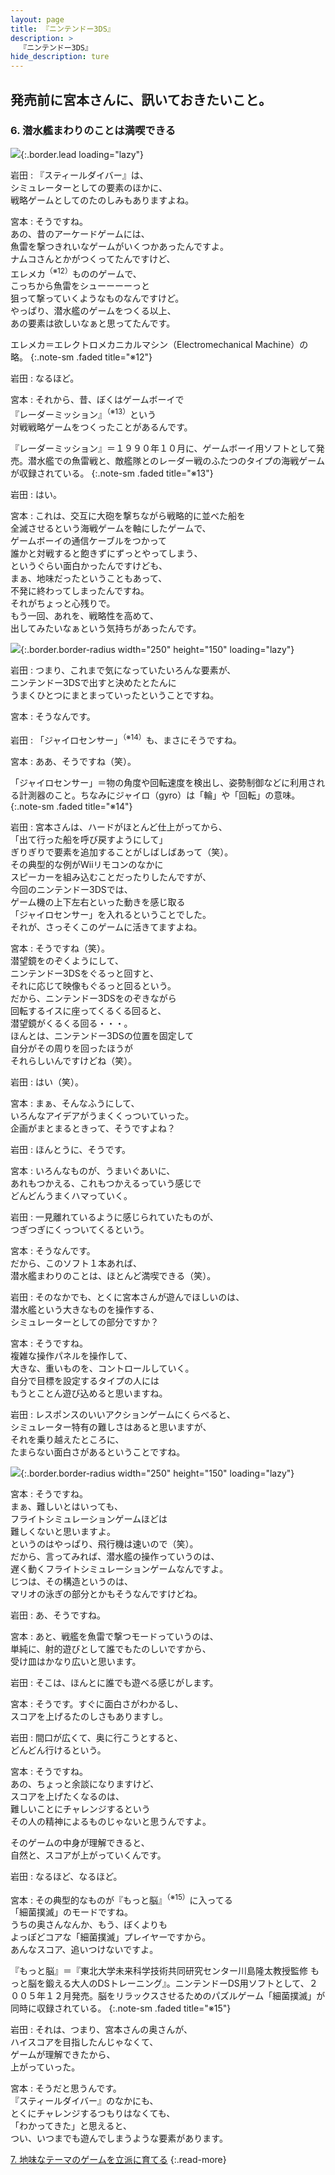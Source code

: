 ```yaml
---
layout: page
title: 『ニンテンドー3DS』
description: >
  『ニンテンドー3DS』
hide_description: ture
---
```


## 発売前に宮本さんに、訊いておきたいこと。

### 6. 潜水艦まわりのことは満喫できる

![](/interviews/jp/3ds/hardware/vol5/img/mainvisual6.jpg){:.border.lead loading="lazy"}

岩田
: 『スティールダイバー』は、<br>シミュレーターとしての要素のほかに、<br>戦略ゲームとしてのたのしみもありますよね。

宮本
: そうですね。<br>あの、昔のアーケードゲームには、<br>魚雷を撃つきれいなゲームがいくつかあったんですよ。<br>ナムコさんとかがつくってたんですけど、<br>エレメカ<sup>（※12）</sup>もののゲームで、<br>こっちから魚雷をシューーーーっと<br>狙って撃っていくようなものなんですけど。<br>やっぱり、潜水艦のゲームをつくる以上、<br>あの要素は欲しいなぁと思ってたんです。


エレメカ＝エレクトロメカニカルマシン（Electromechanical Machine）の略。
{:.note-sm .faded title="※12"}

岩田
: なるほど。

宮本
: それから、昔、ぼくはゲームボーイで<br>『レーダーミッション』<sup>（※13）</sup>という<br>対戦戦略ゲームをつくったことがあるんです。


『レーダーミッション』＝１９９０年１０月に、ゲームボーイ用ソフトとして発売。潜水艦での魚雷戦と、敵艦隊とのレーダー戦のふたつのタイプの海戦ゲームが収録されている。
{:.note-sm .faded title="※13"}

岩田
: はい。

宮本
: これは、交互に大砲を撃ちながら戦略的に並べた船を<br>全滅させるという海戦ゲームを軸にしたゲームで、<br>ゲームボーイの通信ケーブルをつかって<br>誰かと対戦すると飽きずにずっとやってしまう、<br>というぐらい面白かったんですけども、<br>まぁ、地味だったということもあって、<br>不発に終わってしまったんですね。<br>それがちょっと心残りで。<br>もう一回、あれを、戦略性を高めて、<br>出してみたいなぁという気持ちがあったんです。

![](/interviews/jp/3ds/hardware/vol5/img/photo12.jpg){:.border.border-radius width="250" height="150"  loading="lazy"}

岩田
: つまり、これまで気になっていたいろんな要素が、<br>ニンテンドー3DSで出すと決めたとたんに<br>うまくひとつにまとまっていったということですね。

宮本
: そうなんです。

岩田
: 「ジャイロセンサー」<sup>（※14）</sup>も、まさにそうですね。

宮本
: ああ、そうですね（笑）。


「ジャイロセンサー」＝物の角度や回転速度を検出し、姿勢制御などに利用される計測器のこと。ちなみにジャイロ（gyro）は「輪」や「回転」の意味。
{:.note-sm .faded title="※14"}

岩田
: 宮本さんは、ハードがほとんど仕上がってから、<br>「出て行った船を呼び戻すようにして」<br>ぎりぎりで要素を追加することがしばしばあって（笑）。<br>その典型的な例がWiiリモコンのなかに<br>スピーカーを組み込むことだったりしたんですが、<br>今回のニンテンドー3DSでは、<br>ゲーム機の上下左右といった動きを感じ取る<br>「ジャイロセンサー」を入れるということでした。<br>それが、さっそくこのゲームに活きてますよね。

宮本
: そうですね（笑）。<br>潜望鏡をのぞくようにして、<br>ニンテンドー3DSをぐるっと回すと、<br>それに応じて映像もぐるっと回るという。<br>だから、ニンテンドー3DSをのぞきながら<br>回転するイスに座ってくるくる回ると、<br>潜望鏡がくるくる回る・・・。<br>ほんとは、ニンテンドー3DSの位置を固定して<br>自分がその周りを回ったほうが<br>それらしいんですけどね（笑）。

岩田
: はい（笑）。

宮本
: まぁ、そんなふうにして、<br>いろんなアイデアがうまくくっついていった。<br>企画がまとまるときって、そうですよね？

岩田
: ほんとうに、そうです。

宮本
: いろんなものが、うまいぐあいに、<br>あれもつかえる、これもつかえるっていう感じで<br>どんどんうまくハマっていく。

岩田
: 一見離れているように感じられていたものが、<br>つぎつぎにくっついてくるという。

宮本
: そうなんです。<br>だから、このソフト１本あれば、<br>潜水艦まわりのことは、ほとんど満喫できる（笑）。

岩田
: そのなかでも、とくに宮本さんが遊んでほしいのは、<br>潜水艦という大きなものを操作する、<br>シミュレーターとしての部分ですか？

宮本
: そうですね。<br>複雑な操作パネルを操作して、<br>大きな、重いものを、コントロールしていく。<br>自分で目標を設定するタイプの人には<br>もうとことん遊び込めると思いますね。

岩田
: レスポンスのいいアクションゲームにくらべると、<br>シミュレーター特有の難しさはあると思いますが、<br>それを乗り越えたところに、<br>たまらない面白さがあるということですね。

![](/interviews/jp/3ds/hardware/vol5/img/photo13.jpg){:.border.border-radius width="250" height="150"  loading="lazy"}

宮本
: そうですね。<br>まぁ、難しいとはいっても、<br>フライトシミュレーションゲームほどは<br>難しくないと思いますよ。<br>というのはやっぱり、飛行機は速いので（笑）。<br>だから、言ってみれば、潜水艦の操作っていうのは、<br>遅く動くフライトシミュレーションゲームなんですよ。<br>じつは、その構造というのは、<br>マリオの泳ぎの部分とかもそうなんですけどね。

岩田
: あ、そうですね。

宮本
: あと、戦艦を魚雷で撃つモードっていうのは、<br>単純に、射的遊びとして誰でもたのしいですから、<br>受け皿はかなり広いと思います。

岩田
: そこは、ほんとに誰でも遊べる感じがします。

宮本
: そうです。すぐに面白さがわかるし、<br>スコアを上げるたのしさもありますし。

岩田
: 間口が広くて、奥に行こうとすると、<br>どんどん行けるという。

宮本
: そうですね。<br>あの、ちょっと余談になりますけど、<br>スコアを上げたくなるのは、<br>難しいことにチャレンジするという<br>その人の精神によるものじゃないと思うんですよ。<br>

そのゲームの中身が理解できると、<br>自然と、スコアが上がっていくんです。

岩田
: なるほど、なるほど。

宮本
: その典型的なものが『もっと脳』<sup>（※15）</sup>に入ってる<br>「細菌撲滅」のモードですね。<br>うちの奥さんなんか、もう、ぼくよりも<br>よっぽどコアな「細菌撲滅」プレイヤーですから。<br>あんなスコア、追いつけないですよ。


『もっと脳』＝『東北大学未来科学技術共同研究センター川島隆太教授監修 もっと脳を鍛える大人のDSトレーニング』。ニンテンドーDS用ソフトとして、２００５年１２月発売。脳をリラックスさせるためのパズルゲーム「細菌撲滅」が同時に収録されている。
{:.note-sm .faded title="※15"}

岩田
: それは、つまり、宮本さんの奥さんが、<br>ハイスコアを目指したんじゃなくて、<br>ゲームが理解できたから、<br>上がっていった。

宮本
: そうだと思うんです。<br>『スティールダイバー』のなかにも、<br>とくにチャレンジするつもりはなくても、<br>「わかってきた」と思えると、<br>つい、いつまでも遊んでしまうような要素があります。



[7. 地味なテーマのゲームを立派に育てる](7.md)
{:.read-more}


